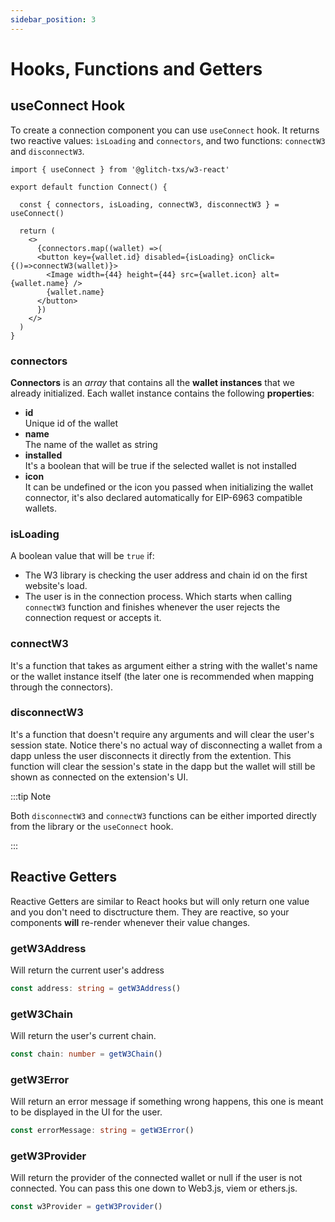```yaml
---
sidebar_position: 3
---
```


# Hooks, Functions and Getters

## useConnect Hook

To create a connection component you can use `useConnect` hook. It returns two reactive values: `ìsLoading` and `connectors`, and two functions: `connectW3` and `disconnectW3`.

```tsx
import { useConnect } from '@glitch-txs/w3-react'

export default function Connect() {

  const { connectors, isLoading, connectW3, disconnectW3 } = useConnect()
  
  return (
    <>
      {connectors.map((wallet) =>(
      <button key={wallet.id} disabled={isLoading} onClick={()=>connectW3(wallet)}>
        <Image width={44} height={44} src={wallet.icon} alt={wallet.name} />
        {wallet.name}
      </button>
      })
    </>
  )
}
```

### connectors

**Connectors** is an *array* that contains all the **wallet instances** that we already initialized. Each wallet instance contains the following **properties**:

- **id**
  <br/> Unique id of the wallet
- **name**
  <br/> The name of the wallet as string
- **installed**
  <br/> It's a boolean that will be true if the selected wallet is not installed
- **icon**
  <br/> It can be undefined or the icon you passed when initializing the wallet connector, it's also declared automatically for EIP-6963 compatible wallets.

### isLoading

A boolean value that will be `true` if:

- The W3 library is checking the user address and chain id on the first website's load.
- The user is in the connection process. Which starts when calling `connectW3` function and finishes whenever the user rejects the connection request or accepts it.

### connectW3

It's a function that takes as argument either a string with the wallet's name or the wallet instance itself (the later one is recommended when mapping through the connectors).

### disconnectW3

It's a function that doesn't require any arguments and will clear the user's session state. Notice there's no actual way of disconnecting a wallet from a dapp unless the user disconnects it directly from the extention. This function will clear the session's state in the dapp but the wallet will still be shown as connected on the extension's UI.

:::tip Note

Both `disconnectW3` and `connectW3` functions can be either imported directly from the library or the `useConnect` hook.

:::

## Reactive Getters

Reactive Getters are similar to React hooks but will only return one value and you don't need to disctructure them. They are reactive, so your components **will** re-render whenever their value changes.

### getW3Address

Will return the current user's address

```ts
const address: string = getW3Address()
```

### getW3Chain

Will return the user's current chain.

```ts
const chain: number = getW3Chain()
```

### getW3Error

Will return an error message if something wrong happens, this one is meant to be displayed in the UI for the user.

```ts
const errorMessage: string = getW3Error()
```

### getW3Provider

Will return the provider of the connected wallet or null if the user is not connected. You can pass this one down to Web3.js, viem or ethers.js.

```ts
const w3Provider = getW3Provider()
```